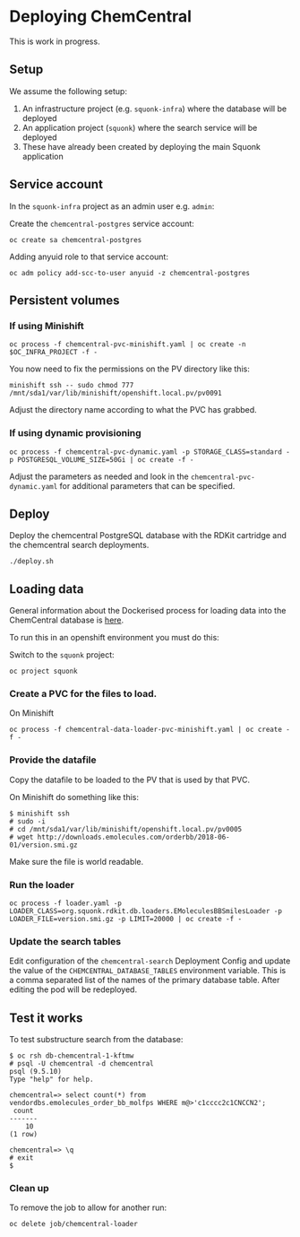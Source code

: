 # Deploying ChemCentral

This is work in progress.

## Setup

We assume the following setup:

1. An infrastructure project (e.g. `squonk-infra`) where the database will be deployed
1. An application project (`squonk`) where the search service will be deployed
1. These have already been created by deploying the main Squonk application


## Service account

In the `squonk-infra` project as an admin user e.g. `admin`:

Create the `chemcentral-postgres` service account:
```
oc create sa chemcentral-postgres
```

Adding anyuid role to that service account:
```
oc adm policy add-scc-to-user anyuid -z chemcentral-postgres
```

## Persistent volumes

### If using Minishift

```
oc process -f chemcentral-pvc-minishift.yaml | oc create -n $OC_INFRA_PROJECT -f -
```

You now need to fix the permissions on the PV directory like this:
```
minishift ssh -- sudo chmod 777 /mnt/sda1/var/lib/minishift/openshift.local.pv/pv0091
```
Adjust the directory name according to what the PVC has grabbed.


### If using dynamic provisioning

```
oc process -f chemcentral-pvc-dynamic.yaml -p STORAGE_CLASS=standard -p POSTGRESQL_VOLUME_SIZE=50Gi | oc create -f -
```

Adjust the parameters as needed and look in the `chemcentral-pvc-dynamic.yaml` for additional parameters that
can be specified.

## Deploy

Deploy the chemcentral PostgreSQL database with the RDKit cartridge and the chemcentral search deployments.

```
./deploy.sh
```

## Loading data

General information about the Dockerised process for loading data into the ChemCentral database is [here](../../../StructureDatabases.md).

To run this in an openshift environment you must do this:

Switch to the `squonk` project:
```
oc project squonk
```

### Create a PVC for the files to load.

On Minishift

```
oc process -f chemcentral-data-loader-pvc-minishift.yaml | oc create -f -
```

### Provide the datafile

Copy the datafile to be loaded to the PV that is used by that PVC.

On Minishift do something like this:

```
$ minishift ssh
# sudo -i
# cd /mnt/sda1/var/lib/minishift/openshift.local.pv/pv0005
# wget http://downloads.emolecules.com/orderbb/2018-06-01/version.smi.gz
```

Make sure the file is world readable.

### Run the loader

```
oc process -f loader.yaml -p LOADER_CLASS=org.squonk.rdkit.db.loaders.EMoleculesBBSmilesLoader -p LOADER_FILE=version.smi.gz -p LIMIT=20000 | oc create -f -
```

### Update the search tables

Edit configuration of the `chemcentral-search` Deployment Config and update the value of the `CHEMCENTRAL_DATABASE_TABLES`
environment variable. This is a comma separated list of the names of the primary database table.
After editing the pod will be redeployed.

## Test it works

To test substructure search from the database:

```
$ oc rsh db-chemcentral-1-kftmw
# psql -U chemcentral -d chemcentral
psql (9.5.10)
Type "help" for help.

chemcentral=> select count(*) from vendordbs.emolecules_order_bb_molfps WHERE m@>'c1cccc2c1CNCCN2';
 count 
-------
    10
(1 row)

chemcentral=> \q
# exit
$
```

### Clean up

To remove the job to allow for another run:

```
oc delete job/chemcentral-loader
```